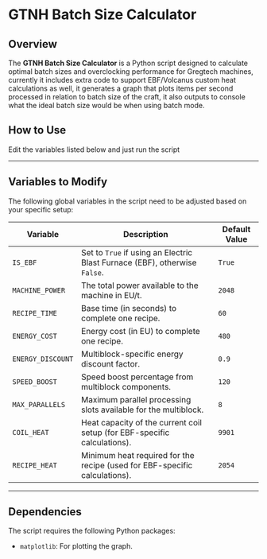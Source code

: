 # GTNH Batch Size Calculator

## Overview  
The **GTNH Batch Size Calculator** is a Python script designed to calculate optimal batch sizes and overclocking performance for Gregtech machines, currently it includes extra code to support EBF/Volcanus custom heat calculations as well, it generates a graph that plots items per second processed in relation to batch size of the craft, it also outputs to console what the ideal batch size would be when using batch mode.
## How to Use  
Edit the variables listed below and just run the script

---

## Variables to Modify  
The following global variables in the script need to be adjusted based on your specific setup:  

| Variable            | Description                                                                                                                                                     | Default Value |  
|---------------------|-----------------------------------------------------------------------------------------------------------------------------------------------------------------|---------------|  
| `IS_EBF`            | Set to `True` if using an Electric Blast Furnace (EBF), otherwise `False`.                                                                                     | `True`        |  
| `MACHINE_POWER`     | The total power available to the machine in EU/t.                                                                                                               | `2048`        |  
| `RECIPE_TIME`       | Base time (in seconds) to complete one recipe.                                                                                                                  | `60`          |  
| `ENERGY_COST`       | Energy cost (in EU) to complete one recipe.                                                                                                                     | `480`         |  
| `ENERGY_DISCOUNT`   | Multiblock-specific energy discount factor.                                                                                                                     | `0.9`         |  
| `SPEED_BOOST`       | Speed boost percentage from multiblock components.                                                                                                             | `120`         |  
| `MAX_PARALLELS`     | Maximum parallel processing slots available for the multiblock.                                                                                                 | `8`           |  
| `COIL_HEAT`         | Heat capacity of the current coil setup (for EBF-specific calculations).                                                                                        | `9901`        |  
| `RECIPE_HEAT`       | Minimum heat required for the recipe (used for EBF-specific calculations).                                                                                      | `2054`        |  


---

## Dependencies  
The script requires the following Python packages:  
- `matplotlib`: For plotting the graph. 
